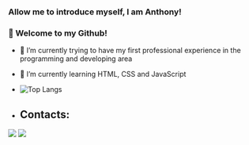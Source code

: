 ### Allow me to introduce myself, I am Anthony! 
### 👋 Welcome to my Github!

- 🔭 I’m currently trying to have my first professional experience in the programming and developing area
- 🌱 I’m currently learning HTML, CSS and JavaScript


- ![Top Langs](https://github-readme-stats.vercel.app/api/top-langs/?username=anuraghazra&layout=compact&card_width=700&theme=merko)

- ## Contacts:
<div>
<a href="https://www.linkedin.com/in/anthony-ueta-vecchia-23568b2b7" target="_blank"><img loading="lazy" src="https://img.shields.io/badge/-LinkedIn-%230077B5?style=for-the-badge&logo=linkedin&logoColor=white" target="_blank"></a>
<a href = "tony.ueta@gmail.com"><img loading="lazy" src="https://img.shields.io/badge/Gmail-D14836?style=for-the-badge&logo=gmail&logoColor=white" target="_blank"></a>
</div>

<!--
**Anthony-UetaVecchia/Anthony-UetaVecchia** is a ✨ _special_ ✨ repository because its `README.md` (this file) appears on your GitHub profile.

Here are some ideas to get you started:

- 🔭 I’m currently working on ...
- 🌱 I’m currently learning ...
- 👯 I’m looking to collaborate on ...
- 🤔 I’m looking for help with ...
- 💬 Ask me about ...
- 📫 How to reach me: ...
- 😄 Pronouns: ...
- ⚡ Fun fact: ...
-->
